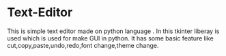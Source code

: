 # Text-Editor
This is simple text editor made on python language . 
In this tkinter liberay is used which is used for make GUI in python.
It has some basic feature like cut,copy,paste,undo,redo,font change,theme change. 

